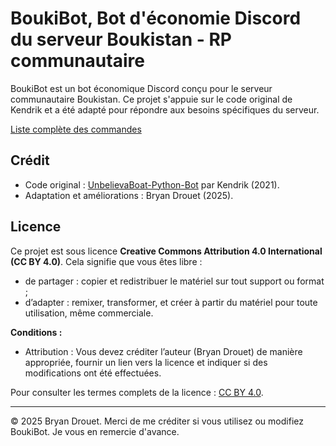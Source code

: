# BoukiBot, Bot d'économie Discord du serveur Boukistan - RP communautaire

BoukiBot est un bot économique Discord conçu pour le serveur communautaire Boukistan. Ce projet s'appuie sur le code original de Kendrik et a été adapté pour répondre aux besoins spécifiques du serveur.

[Liste complète des commandes](https://github.com/BryanDrouet/BoukiBot.wiki.git)

## Crédit
- Code original : [UnbelievaBoat-Python-Bot](https://github.com/NoNameSpecified/UnbelievaBoat-Python-Bot) par Kendrik (2021).
- Adaptation et améliorations : Bryan Drouet (2025).

## Licence
Ce projet est sous licence **Creative Commons Attribution 4.0 International (CC BY 4.0)**. Cela signifie que vous êtes libre :
- de partager : copier et redistribuer le matériel sur tout support ou format ;
- d’adapter : remixer, transformer, et créer à partir du matériel pour toute utilisation, même commerciale.

**Conditions :**
- Attribution : Vous devez créditer l’auteur (Bryan Drouet) de manière appropriée, fournir un lien vers la licence et indiquer si des modifications ont été effectuées.

Pour consulter les termes complets de la licence : [CC BY 4.0](https://creativecommons.org/licenses/by/4.0/).

---

© 2025 Bryan Drouet. Merci de me créditer si vous utilisez ou modifiez BoukiBot. Je vous en remercie d'avance.
